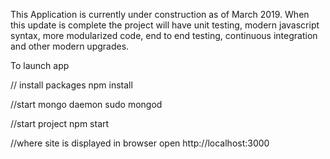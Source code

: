 This Application is currently under construction as of March 2019. When this update is complete the project will have unit testing, modern javascript syntax, more modularized code, end to end testing, continuous integration and other modern upgrades.

To launch app

// install packages
npm install

//start mongo daemon
sudo mongod

//start project
npm start

//where site is displayed in browser
open http://localhost:3000
